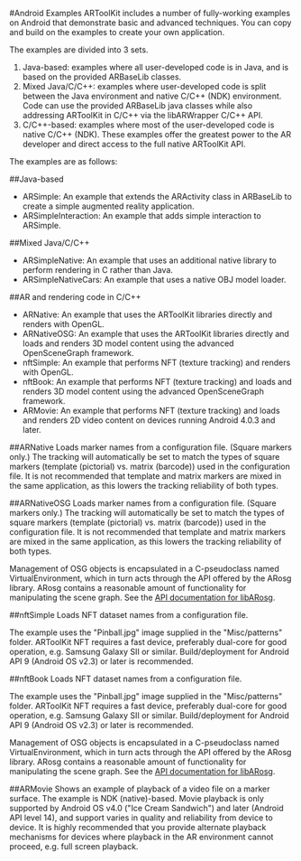 #Android Examples
ARToolKit includes a number of fully-working examples on Android that demonstrate basic and advanced techniques. You can copy and build on the examples to create your own application.

The examples are divided into 3 sets.

1.  Java-based: examples where all user-developed code is in Java, and is based on the provided ARBaseLib classes.
2.  Mixed Java/C/C++: examples where user-developed code is split between the Java environment and native C/C++ (NDK) environment. Code can use the provided ARBaseLib java classes while also addressing ARToolKit in C/C++ via the libARWrapper C/C++ API.
3.  C/C++-based: examples where most of the user-developed code is native C/C++ (NDK). These examples offer the greatest power to the AR developer and direct access to the full native ARToolKit API.

The examples are as follows:

##Java-based
-   ARSimple: An example that extends the ARActivity class in ARBaseLib to create a simple augmented reality application.
-   ARSimpleInteraction: An example that adds simple interaction to ARSimple.

##Mixed Java/C/C++
-   ARSimpleNative: An example that uses an additional native library to perform rendering in C rather than Java.
-   ARSimpleNativeCars: An example that uses a native OBJ model loader.

##AR and rendering code in C/C++
-   ARNative: An example that uses the ARToolKit libraries directly and renders with OpenGL.
-   ARNativeOSG: An example that uses the ARToolKit libraries directly and loads and renders 3D model content using the advanced OpenSceneGraph framework.
-   nftSimple: An example that performs NFT (texture tracking) and renders with OpenGL.
-   nftBook: An example that performs NFT (texture tracking) and loads and renders 3D model content using the advanced OpenSceneGraph framework.
-   ARMovie: An example that performs NFT (texture tracking) and loads and renders 2D video content on devices running Android 4.0.3 and later.

##ARNative
Loads marker names from a configuration file. (Square markers only.) The tracking will automatically be set to match the types of square markers (template (pictorial) vs. matrix (barcode)) used in the configuration file. It is not recommended that template and matrix markers are mixed in the same application, as this lowers the tracking reliability of both types.

##ARNativeOSG
Loads marker names from a configuration file. (Square markers only.) The tracking will automatically be set to match the types of square markers (template (pictorial) vs. matrix (barcode)) used in the configuration file. It is not recommended that template and matrix markers are mixed in the same application, as this lowers the tracking reliability of both types.

Management of OSG objects is encapsulated in a C-pseudoclass named VirtualEnvironment, which in turn acts through the API offered by the ARosg library. ARosg contains a reasonable amount of functionality for manipulating the scene graph. See the [API documentation for libARosg][1].

##nftSimple
Loads NFT dataset names from a configuration file.

The example uses the "Pinball.jpg" image supplied in the "Misc/patterns" folder. ARToolKit NFT requires a fast device, preferably dual-core for good operation, e.g. Samsung Galaxy SII or similar. Build/deployment for Android API 9 (Android OS v2.3) or later is recommended. 

##nftBook
Loads NFT dataset names from a configuration file.

The example uses the "Pinball.jpg" image supplied in the "Misc/patterns" folder. ARToolKit NFT requires a fast device, preferably dual-core for good operation, e.g. Samsung Galaxy SII or similar. Build/deployment for Android API 9 (Android OS v2.3) or later is recommended.

Management of OSG objects is encapsulated in a C-pseudoclass named VirtualEnvironment, which in turn acts through the API offered by the ARosg library. ARosg contains a reasonable amount of functionality for manipulating the scene graph. See the [API documentation for libARosg][1].

##ARMovie
Shows an example of playback of a video file on a marker surface. The example is NDK (native)-based. Movie playback is only supported by Android OS v4.0 ("Ice Cream Sandwich") and later (Android API level 14), and support varies in quality and reliability from device to device. It is highly recommended that you provide alternate playback mechanisms for devices where playback in the AR environment cannot proceed, e.g. full screen playback.


[1]: http://www.artoolworks.com/support/doc/artoolkit4/apiref/arosg_h/index.html
